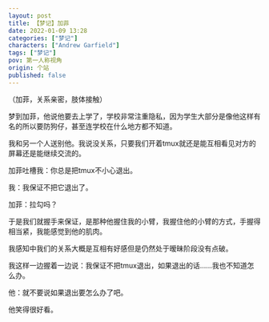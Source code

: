 ```yaml
---
layout: post
title: 【梦记】加菲
date: 2022-01-09 13:28
categories: ["梦记"]
characters: ["Andrew Garfield"]
tags: ["梦记"]
pov: 第一人称视角
origin: 个站
published: false
---
```


（加菲，关系亲密，肢体接触）

梦到加菲，他说他要去上学了，学校非常注重隐私，因为学生大部分是像他这样有名的所以要防狗仔，甚至连学校在什么地方都不知道。

我和另一个人送别他。我说没关系，只要我们开着tmux就还是能互相看见对方的屏幕还是能继续交流的。

加菲吐槽我：你总是把tmux不小心退出。

我：我保证不把它退出了。

加菲：拉勾吗？

于是我们就握手来保证，是那种他握住我的小臂，我握住他的小臂的方式，手握得相当紧，我能感觉到他的肌肉。

我感知中我们的关系大概是互相有好感但是仍然处于暧昧阶段没有点破。

我这样一边握着一边说：我保证不把tmux退出，如果退出的话……我也不知道怎么办。

他：就不要说如果退出要怎么办了吧。

他笑得很好看。
